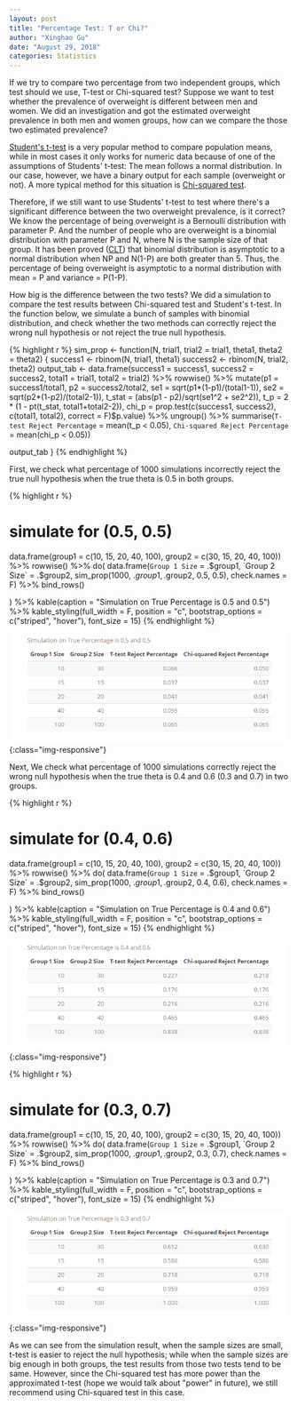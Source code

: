 ```yaml
---
layout: post
title: "Percentage Test: T or Chi?"
author: "Xinghao Gu"
date: "August 29, 2018"
categories: Statistics
---
```

If we try to compare two percentage from two independent groups, which test should we use, T-test or Chi-squared test? Suppose we want to test whether the prevalence of overweight is different between men and women. We did an investigation and got the estimated overweight prevalence in both men and women groups, how can we compare the those two estimated prevalence?

[Student's t-test](https://en.wikipedia.org/wiki/Student%27s_t-test) is a very popular method to compare population means, while in most cases it only works for numeric data because of one of the assumptions of Students' t-test: The mean follows a normal distribution. In our case, however, we have a binary output for each sample (overweight or not). A more typical method for this situation is [Chi-squared test](https://en.wikipedia.org/wiki/Chi-squared_test).

Therefore, if we still want to use Students' t-test to test where there's a significant difference between the two overweight prevalence, is it correct? We know the percentage of being overweight is a Bernoulli distribution with parameter P. And the number of people who are overweight is a binomial distribution with parameter P and N, where N is the sample size of that group. It has been proved ([CLT](https://en.wikipedia.org/wiki/Central_limit_theorem)) that binomial distribution is asymptotic to a normal distribution when NP and N(1-P) are both greater than 5. Thus, the percentage of being overweight is asymptotic to a normal distribution with mean = P and variance = P(1-P).

How big is the difference between the two tests? We did a simulation to compare the test results between Chi-squared test and Student's t-test. In the function below, we simulate a bunch of samples with binomial distribution, and check whether the two methods can correctly reject the wrong null hypothesis or not reject the true null hypothesis.

{% highlight r %}
sim_prop <- function(N, trial1, trial2 = trial1,
                     theta1, theta2 = theta2) {
  success1 <- rbinom(N, trial1, theta1)
  success2 <- rbinom(N, trial2, theta2)
  output_tab <- data.frame(success1 = success1,
                           success2 = success2,
                           total1 = trial1,
                           total2 = trial2) %>%
    rowwise() %>%
    mutate(p1 = success1/total1,
           p2 = success2/total2,
           se1 = sqrt(p1*(1-p1)/(total1-1)),
           se2 = sqrt(p2*(1-p2)/(total2-1)),
           t_stat = (abs(p1 - p2)/sqrt(se1^2 + se2^2)),
           t_p = 2 * (1 - pt(t_stat, total1+total2-2)),
           chi_p = prop.test(c(success1, success2),
                             c(total1, total2),
                             correct = F)$p.value) %>%
    ungroup() %>%
    summarise(`T-test Reject Percentage` = mean(t_p < 0.05),
              `Chi-squared Reject Percentage` = mean(chi_p < 0.05))

  output_tab
}
{% endhighlight %}


First, we check what percentage of 1000 simulations incorrectly reject the true null hypothesis when the true theta is 0.5 in both groups.

{% highlight r %}
# simulate for (0.5, 0.5)
data.frame(group1 = c(10, 15, 20, 40, 100),
           group2 = c(30, 15, 20, 40, 100)) %>%
  rowwise() %>%
  do(
    data.frame(`Group 1 Size` = .$group1, `Group 2 Size` = .$group2,
              sim_prop(1000, .$group1, .$group2, 0.5, 0.5),
              check.names = F) %>%
      bind_rows()

  ) %>%
  kable(caption = "Simulation on True Percentage is 0.5 and 0.5") %>%
  kable_styling(full_width = F, position = "c",
                bootstrap_options = c("striped", "hover"),
                font_size = 15)
{% endhighlight %}

![trial](/assets/post_assets/2018-08-28/5_5.png){:class="img-responsive"}

Next, We check what percentage of 1000 simulations correctly reject the wrong null hypothesis when the true theta is 0.4 and 0.6 (0.3 and 0.7) in two groups.

{% highlight r %}
# simulate for (0.4, 0.6)
data.frame(group1 = c(10, 15, 20, 40, 100),
           group2 = c(30, 15, 20, 40, 100)) %>%
  rowwise() %>%
  do(
    data.frame(`Group 1 Size` = .$group1, `Group 2 Size` = .$group2,
              sim_prop(1000, .$group1, .$group2, 0.4, 0.6),
              check.names = F) %>%
      bind_rows()

  ) %>%
  kable(caption = "Simulation on True Percentage is 0.4 and 0.6") %>%
  kable_styling(full_width = F, position = "c",
                bootstrap_options = c("striped", "hover"),
                font_size = 15)
{% endhighlight %}

![trial](/assets/post_assets/2018-08-28/4_6.png){:class="img-responsive"}

{% highlight r %}
# simulate for (0.3, 0.7)
data.frame(group1 = c(10, 15, 20, 40, 100),
           group2 = c(30, 15, 20, 40, 100)) %>%
  rowwise() %>%
  do(
    data.frame(`Group 1 Size` = .$group1, `Group 2 Size` = .$group2,
              sim_prop(1000, .$group1, .$group2, 0.3, 0.7),
              check.names = F) %>%
      bind_rows()

  ) %>%
  kable(caption = "Simulation on True Percentage is 0.3 and 0.7") %>%
  kable_styling(full_width = F, position = "c",
                bootstrap_options = c("striped", "hover"),
                font_size = 15)
{% endhighlight %}

![trial](/assets/post_assets/2018-08-28/3_7.png){:class="img-responsive"}


As we can see from the simulation result, when the sample sizes are small, t-test is easier to reject the null hypothesis; while when the sample sizes are big enough in both groups, the test results from those two tests tend to be same. However, since the Chi-squared test has more power than the approximated t-test (hope we would talk about "power" in future), we still recommend using Chi-squared test in this case.
